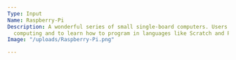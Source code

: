 ```yaml
---
Type: Input
Name: Raspberry-Pi
Description: A wonderful series of small single-board computers. Users can explore
  computing and to learn how to program in languages like Scratch and Python.
Image: "/uploads/Raspberry-Pi.png"

---
```

